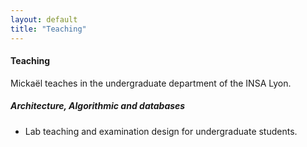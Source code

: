 ```yaml
---
layout: default
title: "Teaching"
---
```


#### Teaching
Mickaël teaches in the undergraduate department of the INSA Lyon.

##### Architecture, Algorithmic and databases
- Lab teaching and examination design for undergraduate students.

